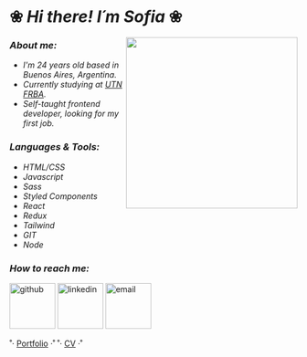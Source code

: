 # ❀ _Hi there! I´m Sofia_ ❀
<img src='https://media.giphy.com/media/3oKIPnAiaMCws8nOsE/giphy.gif' width='300' align='right'></img>

### _About me:_
* _I'm 24 years old based in Buenos Aires, Argentina._
* _Currently studying at <a href="https://www.frba.utn.edu.ar/">UTN FRBA</a>._
* _Self-taught frontend developer, looking for my first job._


### _Languages & Tools:_
* _HTML/CSS_
* _Javascript_
* _Sass_
* _Styled Components_ 
* _React_
* _Redux_
* _Tailwind_
* _GIT_
* _Node_


### _How to reach me:_
<p align="left">
	<a href="https://github.com/Sosasofia?tab=repositories" target="_blank"><img width='80px' alt="github" src="https://img.icons8.com/clouds/100/000000/github.png"/></a>
	<a href="https://www.linkedin.com/in/sosa-sofia" target="_blank"><img width='80px' alt="linkedin" src="https://img.icons8.com/clouds/100/000000/linkedin.png"/></a>
	<a href="mailto:sosasofiabeatriz@gmail.com"><img width='80px' alt="email"src="https://img.icons8.com/clouds/100/000000/gmail.png"/></a>
</p>


˚· <a href="https://portfolio-sosasofia.vercel.app/">Portfolio</a> ·˚
˚· <a href="https://drive.google.com/file/d/1Y3sDdN4REi2EK3sJXo5BanBW6_EXb9dT/view">CV</a> ·˚
